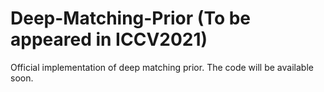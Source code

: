 # Deep-Matching-Prior (To be appeared in ICCV2021)
Official implementation of deep matching prior.
The code will be available soon.
